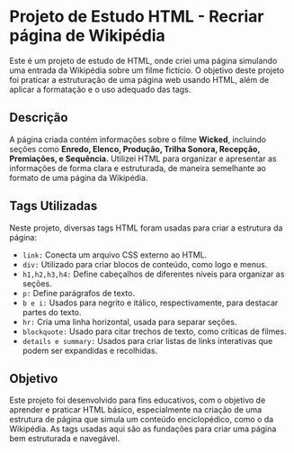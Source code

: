 <h1>Projeto de Estudo HTML - Recriar página de Wikipédia</h1>
<p>
  Este é um projeto de estudo de HTML, onde criei uma página simulando uma entrada da Wikipédia sobre um filme fictício. O objetivo deste projeto foi praticar a estruturação de uma página web usando HTML, além de aplicar a formatação e o uso adequado das tags.
</p>

<h2>Descrição</h2>
<p>
  A página criada contém informações sobre o filme <b>Wicked</b>, incluindo seções como <b>Enredo, Elenco, Produção, Trilha Sonora, Recepção, Premiações, e Sequência.</b> Utilizei HTML para organizar e apresentar as informações de forma clara e estruturada, de maneira semelhante ao formato de uma página da Wikipédia.
</p>

<h2>Tags Utilizadas</h2>
<p>
  Neste projeto, diversas tags HTML foram usadas para criar a estrutura da página:
</p>

<ul>
  <li><code>link:</code> Conecta um arquivo CSS externo ao HTML.</li>
  <li><code>div:</code> Utilizado para criar blocos de conteúdo, como logo e menus.</li>
  <li><code>h1,h2,h3,h4:</code> Define cabeçalhos de diferentes níveis para organizar as seções.</li>
  <li><code>p:</code> Define parágrafos de texto.</li>
  <li><code>b e i:</code> Usados para negrito e itálico, respectivamente, para destacar partes do texto.</li>
  <li><code>hr:</code> Cria uma linha horizontal, usada para separar seções.</li>
  <li><code>blockquote:</code> Usado para citar trechos de texto, como críticas de filmes.</li>
  <li><code>details e summary:</code> Usados para criar listas de links interativas que podem ser expandidas e recolhidas.</li>
</ul>

<h2>Objetivo</h2>
<p>
  Este projeto foi desenvolvido para fins educativos, com o objetivo de aprender e praticar HTML básico, especialmente na criação de uma estrutura de página que simula um conteúdo enciclopédico, como o da Wikipédia. As tags usadas aqui são as fundações para criar uma página bem estruturada e navegável.
</p>

